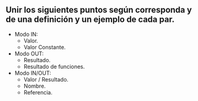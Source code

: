 ## Unir los siguientes puntos según corresponda y de una definición y un ejemplo de cada par.

- Modo IN:
  - Valor.
  - Valor Constante.
- Modo OUT:
  - Resultado.
  - Resultado de funciones.
- Modo IN/OUT:
  - Valor / Resultado.
  - Nombre.
  - Referencia.